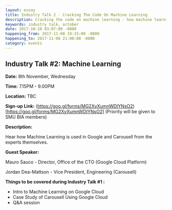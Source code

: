 ```yaml
---
layout: essay
title: Industry Talk 2 - Cracking The Code On Machine Learning
description: Cracking the code on machine learning - how machine learning is redefining the competitive edge of business today
keywords: industry talk, october
date: 2017-10-28 03:07:00 -0800
happening_from: 2017-11-08 19:15:00 -0800
happening_to: 2017-11-08 21:00:00 -0800
category: events
---
```


## Industry Talk #2: Machine Learning

**Date:** 8th November, Wednesday

**Time:** 7.15PM - 9.00PM

**Location:** TBC

**Sign-up Link:** (https://goo.gl/forms/MG2XyXumnWDIYNsO2)[https://goo.gl/forms/MG2XyXumnWDIYNsO2] (Priority will be given to SMU BIA members)

**Description:**

Hear how Machine Learning is used in Google and Carousell from the experts themselves.

**Guest Speaker:**

Mauro Sauco - Director, Office of the CTO (Google Cloud Platform)

Jordan Dea-Mattson - Vice President, Engineering (Carousell)


**Things to be covered during Industry Talk #1 :**
- Intro to Machine Learning on Google Cloud
- Case Study of Carousell Using Google Cloud
- Q&A session

<br/>
